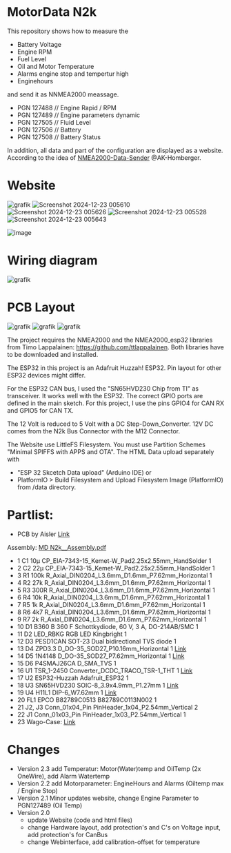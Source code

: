 # MotorData N2k
This repository shows how to measure the 
- Battery Voltage
- Engine RPM
- Fuel Level
- Oil and Motor Temperature
- Alarms engine stop and tempertur high
- Enginehours

and send it as NNMEA2000 meassage.
- PGN 127488 // Engine Rapid / RPM
- PGN 127489 // Engine parameters dynamic 
- PGN 127505 // Fluid Level  
- PGN 127506 // Battery
- PGN 127508 // Battery Status

In addition, all data and part of the configuration are displayed as a website. 
According to the idea of  [NMEA2000-Data-Sender](https://github.com/AK-Homberger/NMEA2000-Data-Sender) @AK-Homberger.

# Website
![grafik](https://github.com/user-attachments/assets/7f13e1f1-09d9-42a5-9052-dfacef8e9292)
![Screenshot 2024-12-23 005610](https://github.com/user-attachments/assets/a093962c-62a2-446a-813d-38cb818b8de0)
![Screenshot 2024-12-23 005626](https://github.com/user-attachments/assets/9139f854-f28e-4d1d-b924-b2e1e9c9c179)
![Screenshot 2024-12-23 005528](https://github.com/user-attachments/assets/ff8c5bd1-63ca-4ba9-b23a-eec77886b783)
![Screenshot 2024-12-23 005643](https://github.com/user-attachments/assets/614e239a-4707-4759-a179-f3f3933c439a)

![image](https://github.com/user-attachments/assets/19a4b7fd-f4e0-4ad4-b478-bb63acd92f85)


# Wiring diagram

![grafik](https://github.com/user-attachments/assets/3e34b79b-600b-46ec-8f39-7aeec70b3e48)

# PCB Layout
![grafik](https://github.com/user-attachments/assets/23302354-f9c6-4d82-b5b5-6188d9216be6)
![grafik](https://github.com/user-attachments/assets/cad63dee-a283-48bf-8012-41dd0a54c9bb)
![grafik](https://github.com/user-attachments/assets/bf01b423-9d3f-4fee-8e42-c56bea9e6acb)

The project requires the NMEA2000 and the NMEA2000_esp32 libraries from Timo Lappalainen: https://github.com/ttlappalainen.
Both libraries have to be downloaded and installed.

The ESP32 in this project is an Adafruit Huzzah! ESP32. Pin layout for other ESP32 devices might differ.

For the ESP32 CAN bus, I used the "SN65HVD230 Chip from TI" as transceiver. It works well with the ESP32.
The correct GPIO ports are defined in the main sketch. For this project, I use the pins GPIO4 for CAN RX and GPIO5 for CAN TX. 

The 12 Volt is reduced to 5 Volt with a DC Step-Down_Converter. 12V DC comes from the N2k Bus Connector with the M12 Connector.

The Website use LittleFS Filesystem. You must use Partition Schemes "Minimal SPIFFS with APPS and OTA".
The HTML Data upload separately with 
- "ESP 32 Skcetch Data upload" (Arduino IDE) or 
- PlatformIO > Build Filesystem and Upload Filesystem Image (PlatformIO) 
from /data directory.

# Partlist:

- PCB by Aisler [Link](https://aisler.net/p/JCQLQVHC)
  
Assembly: [MD N2k__Assembly.pdf](https://github.com/gerryvel/Motordaten/files/13480525/MD.N2k__Assembly.pdf)

- 1			C1	10µ	    CP_EIA-7343-15_Kemet-W_Pad2.25x2.55mm_HandSolder	1
- 2			C2	22µ	    CP_EIA-7343-15_Kemet-W_Pad2.25x2.55mm_HandSolder	1
- 3			R1	100k	R_Axial_DIN0204_L3.6mm_D1.6mm_P7.62mm_Horizontal	1
- 4			R2	27k	    R_Axial_DIN0204_L3.6mm_D1.6mm_P7.62mm_Horizontal	1
- 5			R3	300R	R_Axial_DIN0204_L3.6mm_D1.6mm_P7.62mm_Horizontal	1
- 6			R4	10k	    R_Axial_DIN0204_L3.6mm_D1.6mm_P7.62mm_Horizontal	1
- 7			R5	1k	    R_Axial_DIN0204_L3.6mm_D1.6mm_P7.62mm_Horizontal	1
- 8			R6	4k7	    R_Axial_DIN0204_L3.6mm_D1.6mm_P7.62mm_Horizontal	1
- 9			R7	2k	    R_Axial_DIN0204_L3.6mm_D1.6mm_P7.62mm_Horizontal	1
- 10		D1	B360	B 360 F Schottkydiode, 60 V, 3 A, DO-214AB/SMC     	1
- 11		D2	LED_RBKG	RGB LED Kingbright     	1
- 12		D3	PESD1CAN	SOT-23 Dual bidirectional TVS diode	1
- 13		D4	ZPD3.3	D_DO-35_SOD27_P10.16mm_Horizontal	1  [Link](https://www.reichelt.de/zenerdiode-3-3-v-0-5-w-do-35-zf-3-3-p23126.html?&trstct=pos_6&nbc=1)
- 14		D5	1N4148	D_DO-35_SOD27_P7.62mm_Horizontal	1  [Link](https://www.reichelt.de/schalt-diode-100-v-150-ma-do-35-1n-4148-p1730.html?search=1n4148)
- 15		D6	P4SMAJ26CA	D_SMA_TVS	1
- 16		U1	TSR_1-2450	Converter_DCDC_TRACO_TSR-1_THT	1   [Link](https://www.reichelt.de/dc-dc-wandler-tsr-1-1-w-5-v-1000-ma-sil-to-220-tsr-1-2450-p116850.html?search=tsr+1-24)
- 17		U2	ESP32-Huzzah	Adafruit_ESP32	1
- 18		U3	SN65HVD230	SOIC-8_3.9x4.9mm_P1.27mm	1  [Link](https://www.reichelt.de/high-speed-can-transceiver-1-mbit-s-3-3-v-so-8-sn-65hvd230d-p58427.html?&trstct=pos_0&nbc=1)
- 19		U4	H11L1	DIP-6_W7.62mm	1  [Link](https://www.reichelt.de/optokoppler-1-mbit-s-dil-6-h11l1m-p219351.html?search=H11-l1)
- 20		FL1	EPCO B82789C0513	B82789C0113N002	1
- 21		J2, J3	Conn_01x04_Pin	PinHeader_1x04_P2.54mm_Vertical	2
- 22		J1	Conn_01x03_Pin	PinHeader_1x03_P2.54mm_Vertical	1
- 23        Wago-Case: [Link](https://www.wago.com/de/zubehoer/gehaeuse-55-mm/p/789-120)

# Changes

- Version 2.3 add Temperatur: Motor(Water)temp and OilTemp (2x OneWire), add Alarm Watertemp
- Version 2.2 add Motorparameter: EngineHours and Alarms (Oiltemp max / Engine Stop)
- Version 2.1 Minor updates website, change Engine Parameter to PGN127489 (Oil Temp)
- Version 2.0
    - update Website (code and html files)
    - change Hardware layout, add protection's and C's on Voltage input, add protection's for CanBus
    - change Webinterface, add calibration-offset for temperature
  
